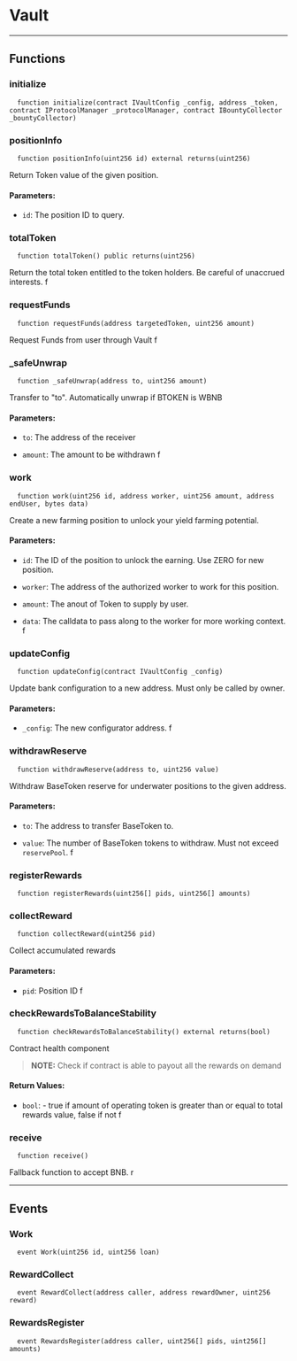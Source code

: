 # Vault




___

## Functions

### initialize

```solidity
  function initialize(contract IVaultConfig _config, address _token, contract IProtocolManager _protocolManager, contract IBountyCollector _bountyCollector)
```




### positionInfo

```solidity
  function positionInfo(uint256 id) external returns(uint256)
```

Return Token value of the given position.



#### Parameters:

- `id`: The position ID to query.

### totalToken

```solidity
  function totalToken() public returns(uint256)
```

Return the total token entitled to the token holders. Be careful of unaccrued interests.
  f



### requestFunds

```solidity
  function requestFunds(address targetedToken, uint256 amount)
```

Request Funds from user through Vault
  f



### _safeUnwrap

```solidity
  function _safeUnwrap(address to, uint256 amount)
```

Transfer to "to". Automatically unwrap if BTOKEN is WBNB



#### Parameters:

- `to`: The address of the receiver

- `amount`: The amount to be withdrawn
  f

### work

```solidity
  function work(uint256 id, address worker, uint256 amount, address endUser, bytes data)
```

Create a new farming position to unlock your yield farming potential.



#### Parameters:

- `id`: The ID of the position to unlock the earning. Use ZERO for new position.

- `worker`: The address of the authorized worker to work for this position.

- `amount`: The anout of Token to supply by user.

- `data`: The calldata to pass along to the worker for more working context.
  f

### updateConfig

```solidity
  function updateConfig(contract IVaultConfig _config)
```

Update bank configuration to a new address. Must only be called by owner.



#### Parameters:

- `_config`: The new configurator address.
  f

### withdrawReserve

```solidity
  function withdrawReserve(address to, uint256 value)
```

Withdraw BaseToken reserve for underwater positions to the given address.



#### Parameters:

- `to`: The address to transfer BaseToken to.

- `value`: The number of BaseToken tokens to withdraw. Must not exceed `reservePool`.
  f

### registerRewards

```solidity
  function registerRewards(uint256[] pids, uint256[] amounts)
```




### collectReward

```solidity
  function collectReward(uint256 pid)
```

Collect accumulated rewards



#### Parameters:

- `pid`: Position ID
  f

### checkRewardsToBalanceStability

```solidity
  function checkRewardsToBalanceStability() external returns(bool)
```

Contract health component


> **NOTE:** Check if contract is able to payout all the rewards on demand



#### Return Values:

- `bool`: - true if amount of operating token is greater than or equal to total rewards value, false if not
  f
### receive

```solidity
  function receive()
```

Fallback function to accept BNB.
  r




___

## Events

### Work

```solidity
  event Work(uint256 id, uint256 loan)
```


### RewardCollect

```solidity
  event RewardCollect(address caller, address rewardOwner, uint256 reward)
```


### RewardsRegister

```solidity
  event RewardsRegister(address caller, uint256[] pids, uint256[] amounts)
```


